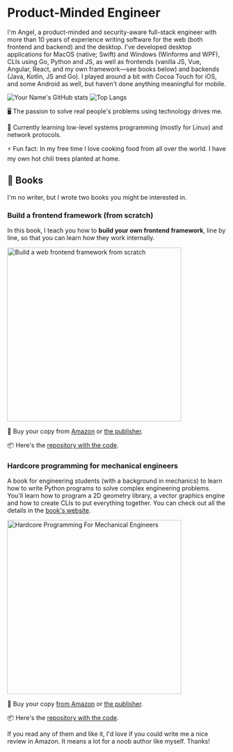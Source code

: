 # Product-Minded Engineer

I'm Angel, a product-minded and security-aware full-stack engineer with more than 10 years of experience writing software for the web (both frontend and backend) and the desktop.
I've developed desktop applications for MacOS (native; Swift) and Windows (Winforms and WPF), CLIs using Go, Python and JS, as well as frontends (vanilla JS, Vue, Angular, React, and my own framework—see books below) and backends (Java, Kotlin, JS and Go).
I played around a bit with Cocoa Touch for iOS, and some Android as well, but haven't done anything meaningful for mobile.

![Your Name's GitHub stats](https://github-readme-stats.vercel.app/api?username=angelsolaorbaiceta&show_icons=true&theme=tokyonight)
![Top Langs](https://github-readme-stats.vercel.app/api/top-langs/?username=angelsolaorbaiceta&layout=donut&theme=tokyonight)

🖥️ The passion to solve real people's problems using technology drives me.

🌱 Currently learning low-level systems programming (mostly for Linux) and network protocols.

⚡ Fun fact: In my free time I love cooking food from all over the world. I have my own hot chili trees planted at home.


## 📖 Books

I'm no writer, but I wrote two books you might be interested in.

### Build a frontend framework (from scratch)

In this book, I teach you how to __build your own frontend framework__, line by line, so that you can learn how they work internally.

<img src="https://github.com/angelsolaorbaiceta/angelsolaorbaiceta/assets/7513343/d79d6891-480f-4c84-a24a-92e6ab42b430" alt="Build a web frontend framework from scratch" width="400" />

📘 Buy your copy from [Amazon](https://www.amazon.com/Build-Frontend-Web-Framework-Scratch/dp/1633438066) or [the publisher](http://mng.bz/aM2o).

📦 Here's the [repository with the code](https://github.com/angelsolaorbaiceta/fe-fwk-book).



### Hardcore programming for mechanical engineers

A book for engineering students (with a background in mechanics) to learn how to write Python programs to solve complex engineering problems.
You'll learn how to program a 2D geometry library, a vector graphics engine and how to create CLIs to put everything together.
You can check out all the details in the [book's website](https://www.hardcoreprogramming.dev/).

<img width="400" alt="Hardcore Programming For Mechanical Engineers" src="https://user-images.githubusercontent.com/7513343/127103654-947c5cac-3ac3-433f-97a4-0b2e620ffa7d.jpg">

📘 Buy your copy [from Amazon](https://www.amazon.com/Hardcore-Programming-Engineers-Angel-Sola/dp/1718500785) or [the publisher](https://nostarch.com/hardcore-programming-mechanical-engineers).

📦 Here's the [repository with the code](https://github.com/angelsolaorbaiceta/Mechanics).

If you read any of them and like it, I'd love if you could write me a nice review in Amazon.
It means a lot for a noob author like myself.
Thanks!

<!--
**angelsolaorbaiceta/angelsolaorbaiceta** is a ✨ _special_ ✨ repository because its `README.md` (this file) appears on your GitHub profile.

Here are some ideas to get you started:

- 🔭 I’m currently working on ...
- 🌱 I’m currently learning ...
- 👯 I’m looking to collaborate on ...
- 🤔 I’m looking for help with ...
- 💬 Ask me about ...
- 📫 How to reach me: ...
- 😄 Pronouns: ...
- ⚡ Fun fact: ...
-->
